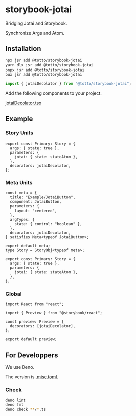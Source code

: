 # storybook-jotai

Bridging Jotai and Storybook.

Synchronize Args and Atom.

## Installation

```bash
npx jsr add @totto/storybook-jotai
yarn dlx jsr add @totto/storybook-jotai
pnpx jsr add @totto/storybook-jotai
bux jsr add @totto/storybook-jotai
```

```ts
import { jotaiDecolator } from "@totto/storybook-jotai";
```

Add the following components to your project.

[jotaiDecolator.tsx](./jotaiDecolator.tsx)

## Example

### Story Units

```tsx
export const Primary: Story = {
  args: { state: true },
  parameters: {
    jotai: { state: stateAtom },
  },
  decorators: jotaiDecolator,
};
```

### Meta Units

```tsx
const meta = {
  title: "Example/JotaiButton",
  component: JotaiButton,
  parameters: {
    layout: "centered",
  },
  argTypes: {
    state: { control: "boolean" },
  },
  decorators: jotaiDecolator,
} satisfies Meta<typeof JotaiButton>;

export default meta;
type Story = StoryObj<typeof meta>;

export const Primary: Story = {
  args: { state: true },
  parameters: {
    jotai: { state: stateAtom },
  },
};
```

### Global

```tsx
import React from "react";

import { Preview } from "@storybook/react";

const preview: Preview = {
  decorators: [jotaiDecolator],
};

export default preview;
```

## For Developpers

We use Deno.

The version is [.mise.toml](./.mise.toml).

### Check

```bash
deno lint
deno fmt
deno check **/*.ts
```

